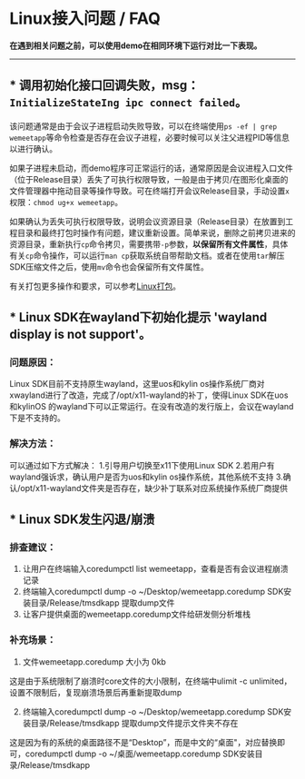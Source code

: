 # Linux接入问题 / FAQ

**在遇到相关问题之前，可以使用demo在相同环境下运行对比一下表现。**

---

## * 调用初始化接口回调失败，msg：`InitializeStateIng ipc connect failed`。

该问题通常是由于会议子进程启动失败导致，可以在终端使用`ps -ef | grep wemeetapp`等命令检查是否存在会议子进程，必要时候可以关注父进程PID等信息以进行确认。

如果子进程未启动，而demo程序可正常运行的话，通常原因是会议进程入口文件（位于Release目录）丢失了可执行权限导致，一般是由于拷贝/在图形化桌面的文件管理器中拖动目录等操作导致。可在终端打开会议Release目录，手动设置`x`权限：`chmod ug+x wemeetapp`。

如果确认为丢失可执行权限导致，说明会议资源目录（Release目录）在放置到工程目录和最终打包时操作有问题，建议重新设置。简单来说，删除之前拷贝进来的资源目录，重新执行`cp`命令拷贝，需要携带`-p`参数，**以保留所有文件属性**，具体有关`cp`命令操作，可以运行`man cp`获取系统自带帮助文档。或者在使用`tar`解压SDK压缩文件之后，使用`mv`命令也会保留所有文件属性。

有关打包更多操作和要求，可以参考[Linux打包](./Linux接入手册.md#44-打包)。

## * Linux SDK在wayland下初始化提示 'wayland display is not support'。

### 问题原因：
Linux SDK目前不支持原生wayland，这里uos和kylin os操作系统厂商对xwayland进行了改造，完成了/opt/x11-wayland的补丁，使得Linux SDK在uos和kylinOS 的wayland下可以正常运行。在没有改造的发行版上，会议在wayland下是不支持的。

### 解决方法：
可以通过如下方式解决：
1.引导用户切换至x11下使用Linux SDK
2.若用户有wayland强诉求，确认用户是否为uos和kylin os操作系统，其他系统不支持
3.确认/opt/x11-wayland文件夹是否存在，缺少补丁联系对应系统操作系统厂商提供

## * Linux SDK发生闪退/崩溃

### 排查建议：
1. 让用户在终端输入coredumpctl list wemeetapp，查看是否有会议进程崩溃记录
2. 终端输入coredumpctl dump -o ~/Desktop/wemeetapp.coredump SDK安装目录/Release/tmsdkapp 提取dump文件
3. 让客户提供桌面的wemeetapp.coredump文件给研发侧分析堆栈

### 补充场景：
1. 文件wemeetapp.coredump 大小为 0kb

这是由于系统限制了崩溃时core文件的大小限制，在终端中ulimit -c unlimited，设置不限制后，复现崩溃场景后再重新提取dump

2. 终端输入coredumpctl dump -o ~/Desktop/wemeetapp.coredump SDK安装目录/Release/tmsdkapp 提取dump文件提示文件夹不存在

这是因为有的系统的桌面路径不是“Desktop”，而是中文的“桌面"，对应替换即可，coredumpctl dump -o ~/桌面/wemeetapp.coredump SDK安装目录/Release/tmsdkapp
